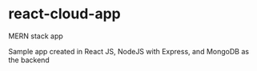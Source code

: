 # react-cloud-app
MERN stack app

Sample app created in React JS, NodeJS with Express, and MongoDB as the backend
